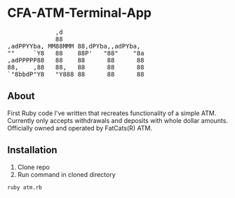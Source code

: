 # CFA-ATM-Terminal-App
<pre>
             ,d                        
             88                        
,adPPYYba, MM88MMM 88,dPYba,,adPYba,   
""     `Y8   88    88P'   "88"    "8a  
,adPPPPP88   88    88      88      88  
88,    ,88   88,   88      88      88  
`"8bbdP"Y8   "Y888 88      88      88
</pre>
## About
First Ruby code I've written that recreates functionality of a simple ATM.
Currently only accepts withdrawals and deposits with whole dollar amounts.
Officially owned and operated by FatCats(R) ATM.
## Installation
1. Clone repo
2. Run command in cloned directory
```
ruby atm.rb
```
